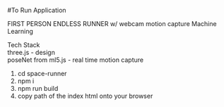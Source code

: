 #To Run Application

FIRST PERSON ENDLESS RUNNER w/ webcam motion capture Machine Learning

Tech Stack\
three.js - design\
poseNet from ml5.js - real time motion capture


1. cd space-runner
2. npm i
3. npm run build
4. copy path of the index html onto your browser

